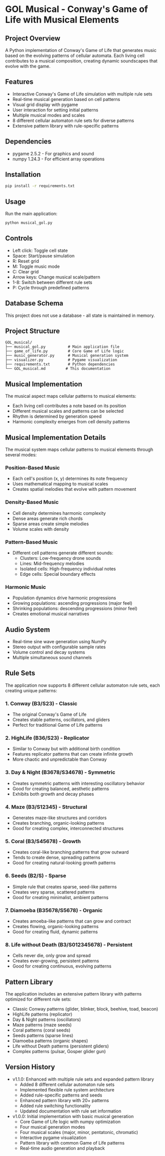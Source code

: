 # GOL Musical - Conway's Game of Life with Musical Elements

## Project Overview
A Python implementation of Conway's Game of Life that generates music based on the evolving patterns of cellular automata. Each living cell contributes to a musical composition, creating dynamic soundscapes that evolve with the game.

## Features
- Interactive Conway's Game of Life simulation with multiple rule sets
- Real-time musical generation based on cell patterns
- Visual grid display with pygame
- User interaction for setting initial patterns
- Multiple musical modes and scales
- 8 different cellular automaton rule sets for diverse patterns
- Extensive pattern library with rule-specific patterns

## Dependencies
- pygame 2.5.2 - For graphics and sound
- numpy 1.24.3 - For efficient array operations

## Installation
```bash
pip install -r requirements.txt
```

## Usage
Run the main application:
```bash
python musical_gol.py
```

## Controls
- Left click: Toggle cell state
- Space: Start/pause simulation
- R: Reset grid
- M: Toggle music mode
- C: Clear grid
- Arrow keys: Change musical scale/pattern
- 1-8: Switch between different rule sets
- P: Cycle through predefined patterns

## Database Schema
This project does not use a database - all state is maintained in memory.

## Project Structure
```
GOL_musical/
├── musical_gol.py          # Main application file
├── game_of_life.py         # Core Game of Life logic
├── music_generator.py      # Musical generation system
├── visualizer.py           # Pygame visualization
├── requirements.txt        # Python dependencies
└── GOL_musical.md         # This documentation
```

## Musical Implementation
The musical aspect maps cellular patterns to musical elements:
- Each living cell contributes a note based on its position
- Different musical scales and patterns can be selected
- Rhythm is determined by generation speed
- Harmonic complexity emerges from cell density patterns

## Musical Implementation Details
The musical system maps cellular patterns to musical elements through several modes:

### Position-Based Music
- Each cell's position (x, y) determines its note frequency
- Uses mathematical mapping to musical scales
- Creates spatial melodies that evolve with pattern movement

### Density-Based Music  
- Cell density determines harmonic complexity
- Dense areas generate rich chords
- Sparse areas create simple melodies
- Volume scales with density

### Pattern-Based Music
- Different cell patterns generate different sounds:
  - Clusters: Low-frequency drone sounds
  - Lines: Mid-frequency melodies  
  - Isolated cells: High-frequency individual notes
  - Edge cells: Special boundary effects

### Harmonic Music
- Population dynamics drive harmonic progressions
- Growing populations: ascending progressions (major feel)
- Shrinking populations: descending progressions (minor feel)
- Creates emotional musical narratives

## Audio System
- Real-time sine wave generation using NumPy
- Stereo output with configurable sample rates
- Volume control and decay systems
- Multiple simultaneous sound channels

## Rule Sets
The application now supports 8 different cellular automaton rule sets, each creating unique patterns:

### 1. Conway (B3/S23) - Classic
- The original Conway's Game of Life
- Creates stable patterns, oscillators, and gliders
- Perfect for traditional Game of Life patterns

### 2. HighLife (B36/S23) - Replicator
- Similar to Conway but with additional birth condition
- Features replicator patterns that can create infinite growth
- More chaotic and unpredictable than Conway

### 3. Day & Night (B3678/S34678) - Symmetric
- Creates symmetric patterns with interesting oscillatory behavior
- Good for creating balanced, aesthetic patterns
- Exhibits both growth and decay phases

### 4. Maze (B3/S12345) - Structural
- Generates maze-like structures and corridors
- Creates branching, organic-looking patterns
- Good for creating complex, interconnected structures

### 5. Coral (B3/S45678) - Growth
- Creates coral-like branching patterns that grow outward
- Tends to create dense, spreading patterns
- Good for creating natural-looking growth patterns

### 6. Seeds (B2/S) - Sparse
- Simple rule that creates sparse, seed-like patterns
- Creates very sparse, scattered patterns
- Good for creating minimalist, ambient patterns

### 7. Diamoeba (B35678/S5678) - Organic
- Creates amoeba-like patterns that can grow and contract
- Creates flowing, organic-looking patterns
- Good for creating fluid, dynamic patterns

### 8. Life without Death (B3/S012345678) - Persistent
- Cells never die, only grow and spread
- Creates ever-growing, persistent patterns
- Good for creating continuous, evolving patterns

## Pattern Library
The application includes an extensive pattern library with patterns optimized for different rule sets:
- Classic Conway patterns (glider, blinker, block, beehive, toad, beacon)
- HighLife patterns (replicator)
- Day & Night patterns (oscillators)
- Maze patterns (maze seeds)
- Coral patterns (coral seeds)
- Seeds patterns (sparse lines)
- Diamoeba patterns (organic shapes)
- Life without Death patterns (persistent gliders)
- Complex patterns (pulsar, Gosper glider gun)

## Version History
- v1.1.0: Enhanced with multiple rule sets and expanded pattern library
  - Added 8 different cellular automaton rule sets
  - Implemented flexible rule system architecture
  - Added rule-specific patterns and seeds
  - Enhanced pattern library with 20+ patterns
  - Added rule switching functionality
  - Updated documentation with rule set information
- v1.0.0: Initial implementation with basic musical generation
  - Core Game of Life logic with numpy optimization
  - Four musical generation modes
  - Four musical scales (major, minor, pentatonic, chromatic)
  - Interactive pygame visualization
  - Pattern library with common Game of Life patterns
  - Real-time audio generation and playback
